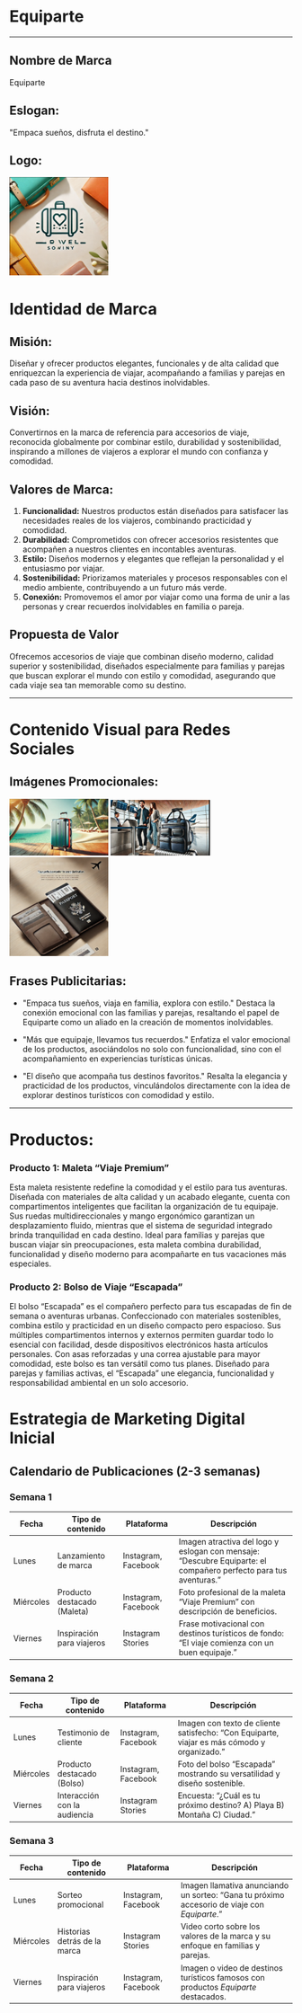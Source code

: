# Equiparte

---

## Nombre de Marca 
Equiparte

## Eslogan:

"Empaca sueños, disfruta el destino."

## Logo:

<img src="https://github.com/william-1330/Equiparte/blob/main/1.png?raw=true" width="35%"/>

# Identidad de Marca

## Misión:
Diseñar y ofrecer productos elegantes, funcionales y de alta calidad que enriquezcan la experiencia de viajar, acompañando a familias y parejas en cada paso de su aventura hacia destinos inolvidables.

## Visión:
Convertirnos en la marca de referencia para accesorios de viaje, reconocida globalmente por combinar estilo, durabilidad y sostenibilidad, inspirando a millones de viajeros a explorar el mundo con confianza y comodidad.

## Valores de Marca:

1. **Funcionalidad:** Nuestros productos están diseñados para satisfacer las necesidades reales de los viajeros, combinando practicidad y comodidad.
2. **Durabilidad:** Comprometidos con ofrecer accesorios resistentes que acompañen a nuestros clientes en incontables aventuras.
3. **Estilo:** Diseños modernos y elegantes que reflejan la personalidad y el entusiasmo por viajar.
4. **Sostenibilidad:** Priorizamos materiales y procesos responsables con el medio ambiente, contribuyendo a un futuro más verde.
5. **Conexión:** Promovemos el amor por viajar como una forma de unir a las personas y crear recuerdos inolvidables en familia o pareja.

## Propuesta de Valor

Ofrecemos accesorios de viaje que combinan diseño moderno, calidad superior y sostenibilidad, diseñados especialmente para familias y parejas que buscan explorar el mundo con estilo y comodidad, asegurando que cada viaje sea tan memorable como su destino.


---

# Contenido Visual para Redes Sociales

## Imágenes Promocionales:

<img src="https://github.com/william-1330/Equiparte/blob/main/2.png?raw=true" width="35%"/>

<img src="https://github.com/william-1330/Equiparte/blob/main/3.png?raw=true" width="35%"/>

<img src="https://github.com/william-1330/Equiparte/blob/main/4.png?raw=true" width="35%"/>


## Frases Publicitarias:

* "Empaca tus sueños, viaja en familia, explora con estilo." Destaca la conexión emocional con las familias y parejas, resaltando el papel de Equiparte como un aliado en la creación de momentos inolvidables.
   
* "Más que equipaje, llevamos tus recuerdos." Enfatiza el valor emocional de los productos, asociándolos no solo con funcionalidad, sino con el acompañamiento en experiencias turísticas únicas.
   
* "El diseño que acompaña tus destinos favoritos." Resalta la elegancia y practicidad de los productos, vinculándolos directamente con la idea de explorar destinos turísticos con comodidad y estilo.

---

# Productos:

### Producto 1: Maleta “Viaje Premium”
Esta maleta resistente redefine la comodidad y el estilo para tus aventuras. Diseñada con materiales de alta calidad y un acabado elegante, cuenta con compartimentos inteligentes que facilitan la organización de tu equipaje. Sus ruedas multidireccionales y mango ergonómico garantizan un desplazamiento fluido, mientras que el sistema de seguridad integrado brinda tranquilidad en cada destino. Ideal para familias y parejas que buscan viajar sin preocupaciones, esta maleta combina durabilidad, funcionalidad y diseño moderno para acompañarte en tus vacaciones más especiales.

### Producto 2: Bolso de Viaje “Escapada”
El bolso “Escapada” es el compañero perfecto para tus escapadas de fin de semana o aventuras urbanas. Confeccionado con materiales sostenibles, combina estilo y practicidad en un diseño compacto pero espacioso. Sus múltiples compartimentos internos y externos permiten guardar todo lo esencial con facilidad, desde dispositivos electrónicos hasta artículos personales. Con asas reforzadas y una correa ajustable para mayor comodidad, este bolso es tan versátil como tus planes. Diseñado para parejas y familias activas, el “Escapada” une elegancia, funcionalidad y responsabilidad ambiental en un solo accesorio.


# Estrategia de Marketing Digital Inicial

## Calendario de Publicaciones (2-3 semanas)

### Semana 1  
| Fecha   | Tipo de contenido             | Plataforma          | Descripción                                                                 |  
|---------|-------------------------------|---------------------|-----------------------------------------------------------------------------|  
| Lunes   | Lanzamiento de marca          | Instagram, Facebook | Imagen atractiva del logo y eslogan con mensaje: “Descubre Equiparte: el compañero perfecto para tus aventuras.” |  
| Miércoles | Producto destacado (Maleta)  | Instagram, Facebook | Foto profesional de la maleta “Viaje Premium” con descripción de beneficios. |  
| Viernes | Inspiración para viajeros     | Instagram Stories   | Frase motivacional con destinos turísticos de fondo: “El viaje comienza con un buen equipaje.” |  

### Semana 2  
| Fecha   | Tipo de contenido             | Plataforma          | Descripción                                                                 |  
|---------|-------------------------------|---------------------|-----------------------------------------------------------------------------|  
| Lunes   | Testimonio de cliente         | Instagram, Facebook | Imagen con texto de cliente satisfecho: “Con Equiparte, viajar es más cómodo y organizado.” |  
| Miércoles | Producto destacado (Bolso)   | Instagram, Facebook | Foto del bolso “Escapada” mostrando su versatilidad y diseño sostenible.     |  
| Viernes | Interacción con la audiencia  | Instagram Stories   | Encuesta: “¿Cuál es tu próximo destino? A) Playa B) Montaña C) Ciudad.”     |  

### Semana 3  
| Fecha   | Tipo de contenido             | Plataforma          | Descripción                                                                 |  
|---------|-------------------------------|---------------------|-----------------------------------------------------------------------------|  
| Lunes   | Sorteo promocional            | Instagram, Facebook | Imagen llamativa anunciando un sorteo: “Gana tu próximo accesorio de viaje con *Equiparte*.” |  
| Miércoles | Historias detrás de la marca | Instagram Stories   | Video corto sobre los valores de la marca y su enfoque en familias y parejas. |  
| Viernes | Inspiración para viajeros     | Instagram, Facebook | Imagen o video de destinos turísticos famosos con productos *Equiparte* destacados. |  
